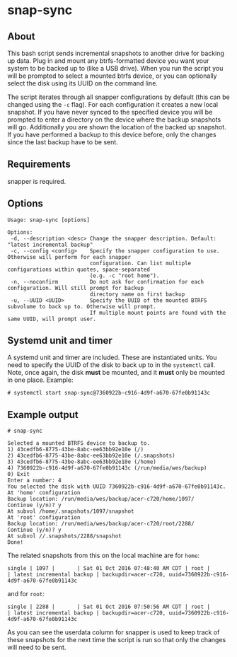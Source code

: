 # snap-sync

## About

This bash script sends incremental snapshots to another drive for backing up
data. Plug in and mount any btrfs-formatted device you want your system to be
backed up to (like a USB drive).  When you run the script you will be prompted
to select a mounted btrfs device, or you can optionally select the disk using
its UUID on the command line.

The script iterates through all snapper configurations by default (this can be
changed using the `-c` flag). For each configuration it creates a new local
snapshot. If you have never synced to the specified device you will be prompted
to enter a directory on the device where the backup snapshots will go.
Additionally you are shown the location of the backed up snapshot. If you have
performed a backup to this device before, only the changes since the last backup
have to be sent.

## Requirements

snapper is required.


## Options

	Usage: snap-sync [options]

	Options:
	 -d, --description <desc> Change the snapper description. Default: "latest incremental backup"
	 -c, --config <config>    Specify the snapper configuration to use. Otherwise will perform for each snapper
							  configuration. Can list multiple configurations within quotes, space-separated
							  (e.g. -c "root home").
	 -n, --noconfirm          Do not ask for confirmation for each configuration. Will still prompt for backup
							  directory name on first backup
	 -u, --UUID <UUID>        Specify the UUID of the mounted BTRFS subvolume to back up to. Otherwise will prompt.
							  If multiple mount points are found with the same UUID, will prompt user.

## Systemd unit and timer

A systemd unit and timer are included. These are instantiated units. You need to
specify the UUID of the disk to back up to in the `systemctl` call. Note, once
again, the disk **must** be mounted, and it **must** only be mounted in one
place. Example:

    # systemctl start snap-sync@7360922b-c916-4d9f-a670-67fe0b91143c

## Example output

    # snap-sync

    Selected a mounted BTRFS device to backup to.
    1) 43cedfb6-8775-43be-8abc-ee63bb92e10e (/)
    2) 43cedfb6-8775-43be-8abc-ee63bb92e10e (/.snapshots)
    3) 43cedfb6-8775-43be-8abc-ee63bb92e10e (/home)
    4) 7360922b-c916-4d9f-a670-67fe0b91143c (/run/media/wes/backup)
    0) Exit
    Enter a number: 4
    You selected the disk with UUID 7360922b-c916-4d9f-a670-67fe0b91143c.
    At 'home' configuration
    Backup location: /run/media/wes/backup/acer-c720/home/1097/
    Continue (y/n)? y
    At subvol /home/.snapshots/1097/snapshot
    At 'root' configuration
    Backup location: /run/media/wes/backup/acer-c720/root/2288/
    Continue (y/n)? y
    At subvol //.snapshots/2288/snapshot
    Done!

The related snapshots from this on the local machine are for `home`:

    single | 1097 |       | Sat 01 Oct 2016 07:48:40 AM CDT | root |          | latest incremental backup | backupdir=acer-c720, uuid=7360922b-c916-4d9f-a670-67fe0b91143c

and for `root`:

    single | 2288 |       | Sat 01 Oct 2016 07:50:56 AM CDT | root |          | latest incremental backup | backupdir=acer-c720, uuid=7360922b-c916-4d9f-a670-67fe0b91143c

As you can see the userdata column for snapper is used to keep track of these
snapshots for the next time the script is run so that only the changes will need
to be sent.
